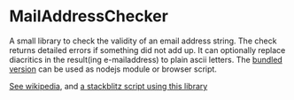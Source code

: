 # MailAddressChecker

A small library to check the validity of an email address string. The check returns detailed errors if something did not add up. It can optionally replace diacritics in the result(ing e-mailaddress) to plain ascii letters. The [bundled version](https://kooiinc.github.io/MailAddressChecker/lib/bundle.js) can be used as nodejs module or browser script.

<a target="_blank" href="https://en.wikipedia.org/wiki/Email_address">See wikipedia</a>, 
and <a target="_blank" href="https://stackblitz.com/edit/web-platform-kabila?file=script.js">a stackblitz script using this library</a>

